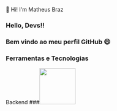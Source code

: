  👋 Hi! I'm Matheus Braz
 ### Hello, Devs!!
 ### Bem vindo ao meu perfil GitHub 😄
 
### Ferramentas e Tecnologias
Backend
###<img height="94px" width="94px" src="https://cdn.jsdelivr.net/gh/devicons/devicon/icons/php/php-original.svg" />
          

 
<!--
**mhmBraz/mhmBraz** is a ✨ _special_ ✨ repository because its `README.md` (this file) appears on your GitHub profile.

Here are some ideas to get you started:

- 🔭 I’m currently working on ...
- 🌱 I’m currently learning ...
- 👯 I’m looking to collaborate on ...
- 🤔 I’m looking for help with ...
- 💬 Ask me about ...
- 📫 How to reach me: ...
- 😄 Pronouns: ...
- ⚡ Fun fact: ...
-->
